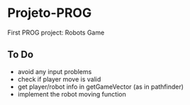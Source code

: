 # Projeto-PROG
First PROG project: Robots Game

## To Do
- avoid any input problems
- check if player move is valid
- get player/robot info in getGameVector (as in pathfinder)
- implement the robot moving function


